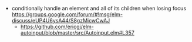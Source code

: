 - conditionally handle an element and all of its children when losing focus https://groups.google.com/forum/#!msg/elm-discuss/eUP4U6ysA44/S8gzMicwCwAJ
  - https://github.com/ericgj/elm-autoinput/blob/master/src/Autoinput.elm#L357

